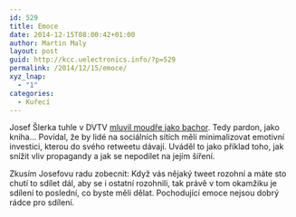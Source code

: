 ```yaml
---
id: 529
title: Emoce
date: 2014-12-15T08:00:42+01:00
author: Martin Maly
layout: post
guid: http://kcc.uelectronics.info/?p=529
permalink: /2014/12/15/emoce/
xyz_lnap:
  - "1"
categories:
  - Kuřecí
---
```

Josef Šlerka tuhle v DVTV [mluvil moudře jako bachor](http://video.aktualne.cz/dvtv/dvtv-27-11-2014-janecek-top-manazerka-socialni-site/r~4c176b00764311e49e4b0025900fea04/). Tedy pardon, jako kniha&#8230; Povídal, že by lidé na sociálních sítích měli minimalizovat emotivní investici, kterou do svého retweetu dávají. Uváděl to jako příklad toho, jak snížit vliv propagandy a jak se nepodílet na jejím šíření.

Zkusím Josefovu radu zobecnit: Když vás nějaký tweet rozohní a máte sto chutí to sdílet dál, aby se i ostatní rozohnili, tak právě v tom okamžiku je sdílení to poslední, co byste měli dělat. Pochodující emoce nejsou dobrý rádce pro sdílení.
